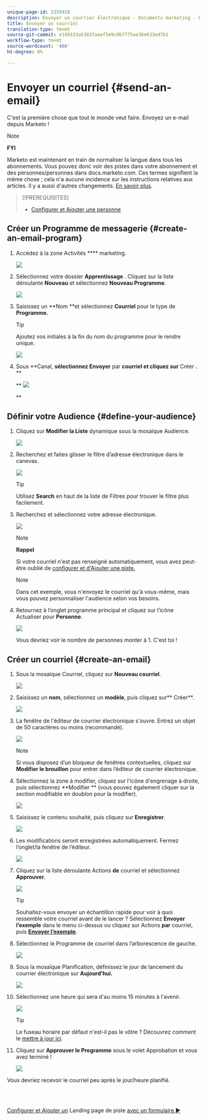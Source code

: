 ```yaml
---
unique-page-id: 2359410
description: Envoyer un courrier électronique - Documents marketing - Documentation du produit
title: Envoyer un courriel
translation-type: tm+mt
source-git-commit: e149133a5383faaef5e9c9b7775ae36e633ed7b1
workflow-type: tm+mt
source-wordcount: '466'
ht-degree: 0%

---
```



# Envoyer un courriel {#send-an-email}

C&#39;est la première chose que tout le monde veut faire. Envoyez un e-mail depuis Marketo !

>[!NOTE]
>
>**FYI**
>
>Marketo est maintenant en train de normaliser la langue dans tous les abonnements. Vous pouvez donc voir des pistes dans votre abonnement et des personnes/personnes dans docs.marketo.com. Ces termes signifient la même chose ; cela n&#39;a aucune incidence sur les instructions relatives aux articles. Il y a aussi d&#39;autres changements. [En savoir plus](http://docs.marketo.com/display/DOCS/Updates+to+Marketo+Terminology).

>[!PREREQUISITES]
>
>* [Configurer et Ajouter une personne](get-set-up-and-add-a-person.md)

>



## Créer un Programme de messagerie {#create-an-email-program}

1. Accédez à la zone Activités **** marketing.

   ![](assets/one-1.png)

1. Sélectionnez votre dossier **Apprentissage** . Cliquez sur la liste déroulante **Nouveau** et sélectionnez **Nouveau Programme**.

   ![](assets/two-1.png)

1. Saisissez un **Nom **et sélectionnez **Courriel** pour le type de **Programme.**

   >[!TIP]
   >
   >Ajoutez vos initiales à la fin du nom du programme pour le rendre unique.

   ![](assets/three.png)

1. Sous **Canal, **sélectionnez Envoyer** par **courriel et cliquez sur** Créer **.** **

   ** ![](assets/image2015-3-2-16-3a25-3a18.png)

   **

## Définir votre Audience {#define-your-audience}

1. Cliquez sur **Modifier la Liste** dynamique sous la mosaïque Audience.

   ![](assets/five.png)

1. Recherchez et faites glisser le filtre d’adresse électronique dans le canevas.

   ![](assets/six.png)

   >[!TIP]
   >
   >Utilisez **Search** en haut de la liste de Filtres pour trouver le filtre plus facilement.

1. Recherchez et sélectionnez votre adresse électronique.

   ![](assets/seven-1.png)

   >[!NOTE]
   >
   >**Rappel**
   >
   >
   >Si votre courriel n&#39;est pas renseigné automatiquement, vous avez peut-être oublié de [configurer et d&#39;Ajouter une piste.](get-set-up-and-add-a-person.md)

   >[!NOTE]
   >
   >Dans cet exemple, vous n&#39;envoyez le courriel qu&#39;à vous-même, mais vous pouvez personnaliser l&#39;audience selon vos besoins.

1. Retournez à l’onglet programme principal et cliquez sur l’icône Actualiser pour **Personne**.

   ![](assets/refresh-icon.png)

   Vous devriez voir le nombre de personnes monter à 1. C&#39;est toi !

## Créer un courriel {#create-an-email}

1. Sous la mosaïque Courriel, cliquez sur **Nouveau courriel**.

   ![](assets/image2014-9-8-15-3a10-3a47.png)

1. Saisissez un **nom**, sélectionnez un **modèle**, puis cliquez sur** Créer**.

   ![](assets/ten-1.png)

1. La fenêtre de l&#39;éditeur de courrier électronique s&#39;ouvre. Entrez un objet de 50 caractères ou moins (recommandé).

   ![](assets/eleven.png)

   >[!NOTE]
   >
   >Si vous disposez d’un bloqueur de fenêtres contextuelles, cliquez sur **Modifier le brouillon** pour entrer dans l’éditeur de courrier électronique.

1. Sélectionnez la zone à modifier, cliquez sur l&#39;icône d&#39;engrenage à droite, puis sélectionnez **Modifier ** (vous pouvez également cliquer sur la section modifiable en doublon pour la modifier).

   ![](assets/twelve.png)

1. Saisissez le contenu souhaité, puis cliquez sur **Enregistrer**.

   ![](assets/thirteen.png)

1. Les modifications seront enregistrées automatiquement. Fermez l’onglet/la fenêtre de l’éditeur.

   ![](assets/fourteen.png)

1. Cliquez sur la liste déroulante Actions **de** courriel et sélectionnez **Approuver**.

   ![](assets/fifteen.png)

   >[!TIP]
   >
   >Souhaitez-vous envoyer un échantillon rapide pour voir à quoi ressemble votre courriel avant de le lancer ? Sélectionnez **Envoyer l’exemple** dans le menu ci-dessus ou cliquez sur Actions **par** courriel, puis [**Envoyer l’exemple**](../../product-docs/email-marketing/general/creating-an-email/send-a-sample-email.md).

1. Sélectionnez le Programme de courriel dans l’arborescence de gauche.

   ![](assets/sixteen.png)

1. Sous la mosaïque Planification, définissez le jour de lancement du courrier électronique sur **Aujourd’hui.**

   ![](assets/image2014-9-8-15-3a13-3a11.png)

1. Sélectionnez une heure qui sera d&#39;au moins 15 minutes à l&#39;avenir.

   ![](assets/image2014-9-8-15-3a13-3a25.png)

   >[!TIP]
   >
   >Le fuseau horaire par défaut n&#39;est-il pas le vôtre ? Découvrez comment le [mettre à jour ici](https://docs.marketo.com/display/DOCS/Select+Your+Language,+Locale+and+Time+Zone#SelectYourLanguage,LocaleandTimeZone-ChangeUserLanguage,Locale&amp;Timezone).

1. Cliquez sur **Approuver le Programme** sous le volet Approbation et vous avez terminé !

   ![](assets/image2014-9-8-15-3a13-3a34.png)

Vous devriez recevoir le courriel peu après le jour/heure planifié.

<br> 

[Configurer et Ajouter un](get-set-up-and-add-a-person.md) Landing page de piste [avec un formulaire ►](landing-page-with-a-form.md)